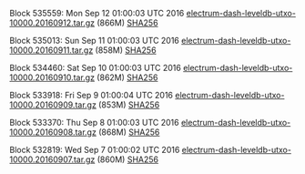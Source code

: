 Block 535559: Mon Sep 12 01:00:03 UTC 2016 [electrum-dash-leveldb-utxo-10000.20160912.tar.gz](https://transfer.sh/sCuUb/electrum-dash-leveldb-utxo-10000.20160912.tar.gz) (866M) [SHA256](https://transfer.sh/owJOM/electrum-dash-leveldb-utxo-10000.20160912.tar.gz.sha256)

Block 535013: Sun Sep 11 01:00:03 UTC 2016 [electrum-dash-leveldb-utxo-10000.20160911.tar.gz](https://transfer.sh/kNUAI/electrum-dash-leveldb-utxo-10000.20160911.tar.gz) (858M) [SHA256](https://transfer.sh/nKZon/electrum-dash-leveldb-utxo-10000.20160911.tar.gz.sha256)

Block 534460: Sat Sep 10 01:00:03 UTC 2016 [electrum-dash-leveldb-utxo-10000.20160910.tar.gz](https://transfer.sh/Lh4q3/electrum-dash-leveldb-utxo-10000.20160910.tar.gz) (862M) [SHA256](https://transfer.sh/MjQt6/electrum-dash-leveldb-utxo-10000.20160910.tar.gz.sha256)

Block 533918: Fri Sep  9 01:00:04 UTC 2016 [electrum-dash-leveldb-utxo-10000.20160909.tar.gz](https://transfer.sh/97zCI/electrum-dash-leveldb-utxo-10000.20160909.tar.gz) (853M) [SHA256](https://transfer.sh/qqirD/electrum-dash-leveldb-utxo-10000.20160909.tar.gz.sha256)

Block 533370: Thu Sep  8 01:00:03 UTC 2016 [electrum-dash-leveldb-utxo-10000.20160908.tar.gz](https://transfer.sh/bmACr/electrum-dash-leveldb-utxo-10000.20160908.tar.gz) (868M) [SHA256](https://transfer.sh/zPy8e/electrum-dash-leveldb-utxo-10000.20160908.tar.gz.sha256)

Block 532819: Wed Sep  7 01:00:02 UTC 2016 [electrum-dash-leveldb-utxo-10000.20160907.tar.gz](https://transfer.sh/FPwxj/electrum-dash-leveldb-utxo-10000.20160907.tar.gz) (860M) [SHA256](https://transfer.sh/72Y1B/electrum-dash-leveldb-utxo-10000.20160907.tar.gz.sha256)
